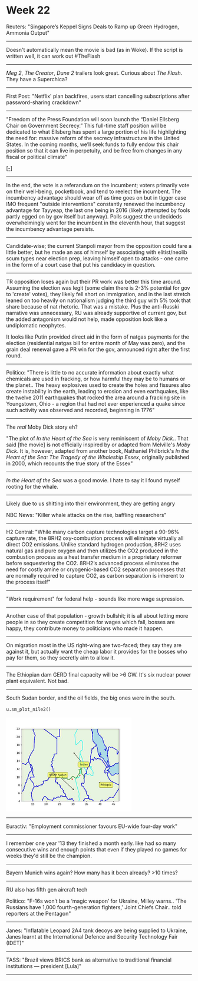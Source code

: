 # Week 22

Reuters: "Singapore’s Keppel Signs Deals to Ramp up Green Hydrogen,
Ammonia Output"

---

Doesn't automatically mean the movie is bad (as in Woke). If the
script is written well, it can work out \#TheFlash

---

*Meg 2*, *The Creator*, *Dune 2* trailers look great. Curious about
*The Flash*. They have a Superchica?

---

First Post: "Netflix' plan backfires, users start cancelling
subscriptions after password-sharing crackdown"

---

"Freedom of the Press Foundation will soon launch the “Daniel Ellsberg
Chair on Government Secrecy.” This full-time staff position will be
dedicated to what Ellsberg has spent a large portion of his life
highlighting the need for: massive reform of the secrecy
infrastructure in the United States. In the coming months, we’ll seek
funds to fully endow this chair position so that it can live in
perpetuity, and be free from changes in any fiscal or political
climate"

[[-]](https://freedom.press/news/in-honor-of-a-whistleblowing-legend-announcing-the-daniel-ellsberg-chair-on-government-secrecy/)

---

In the end, the vote is a referandum on the incumbent; voters
primarily vote on their well-being, pocketbook, and tend to reelect
the incumbent. The incumbency advantage should wear off as time goes
on but in tigger case IMO frequent "outside interventions" constantly
renewed the incumbency advantage for Tayyeap, the last one being in
2016 (likely attempted by fools partly egged on by gov itself but
anyway). Polls suggest the undecideds overwhelmingly went for the
incumbent in the eleventh hour, that suggest the incumbency advantage
persists.

---

Candidate-wise; the current Stanpoli mayor from the opposition could
fare a little better, but he made an ass of himself by associating
with elitist/neolib scum types near election prep, leaving himself
open to attacks - one came in the form of a court case that put his
candidacy in question.

---

TR opposition loses again but their PR work was better this time
around. Assuming the election was legit (some claim there is 2-3%
potential for gov to 'create' votes), they likely fell short on
immigration, and in the last stretch leaned on too heavily on
nationalism judging the third guy with 5% took that share because of
nat rhetoric. That was a mistake. Plus the anti-Russki narrative was
unnecessary, RU was already supportive of current gov, but the added
antagonism would not help, made opposition look like a undiplomatic
neophytes.

It looks like Putin provided direct aid in the form of natgas payments
for the election (residential natgas bill for entire month of May was
zero), and the grain deal renewal gave a PR win for the gov, announced
right after the first round.

---

Politico: "There is little to no accurate information about exactly
what chemicals are used in fracking, or how harmful they may be to
humans or the planet.. The heavy explosives used to create the holes
and fissures also create instability in the earth, leading to erosion
and even earthquakes, like the twelve 2011 earthquakes that rocked the
area around a fracking site in Youngstown, Ohio - a region that had
not ever experienced a quake since such activity was observed and
recorded, beginning in 1776"

---

The *real* Moby Dick story eh?

"The plot of *In the Heart of the Sea* is very reminiscent of *Moby
Dick*.. That said [the movie] is not officially inspired by or adapted
from Melville's *Moby Dick*. It is, however, adapted from another
book, Nathaniel Philbrick's *In the Heart of the Sea: The Tragedy of
the Whaleship Essex*, originally published in 2000, which recounts the
true story of the Essex"

---

*In the Heart of the Sea* was a good movie. I hate to say it I found myself
rooting for the whale.

---

Likely due to us shitting into their environment, they are getting angry

NBC News: "Killer whale attacks on the rise, baffling researchers"

---

H2 Central: "While many carbon capture technologies target a 90-96%
capture rate, the 8RH2 oxy-combustion process will eliminate virtually
all direct CO2 emissions. Unlike standard hydrogen production, 8RH2
uses natural gas and pure oxygen and then utilizes the CO2 produced in
the combustion process as a heat transfer medium in a proprietary
reformer before sequestering the CO2. 8RH2‘s advanced process
eliminates the need for costly amine or cryogenic-based CO2 separation
processes that are normally required to capture CO2, as carbon
separation is inherent to the process itself"

---

"Work requirement" for federal help - sounds like more wage supression.

---

Another case of that population - growth bullshit; it is all about
letting more people in so they create competition for wages which
fall, bosses are happy, they contribute money to politicians who made
it happen.

---

On migration most in the US right-wing are two-faced; they say they
are against it, but actually want the cheap labor it provides for the
bosses who pay for them, so they secretly aim to allow it.

---

The Ethiopian dam GERD final capacity will be >6 GW. It's six nuclear
power plant equivalent. Not bad. 

---

South Sudan border, and the oil fields, the big ones were in the
south.


```python
u.sm_plot_nile2()
```

<img width='340' src='sudan1.jpg'/> 

---

Euractiv: "Employment commissioner favours EU-wide four-day work"

---

I remember one year '13 they finished a month early. like had so many
consecutive wins and enough points that even if they played no games
for weeks they'd still be the champion.

---

Bayern Munich wins again? How many has it been already? >10 times?

---

RU also has fifth gen aircraft tech

Politico: "F-16s won’t be a ‘magic weapon’ for Ukraine, Milley
warns.. 'The Russians have 1,000 fourth-generation fighters,' Joint
Chiefs Chair.. told reporters at the Pentagon"

---

Janes: "Inflatable Leopard 2A4 tank decoys are being supplied to
Ukraine, Janes learnt at the International Defence and Security
Technology Fair (IDET)"

---

TASS: "Brazil views BRICS bank as alternative to traditional financial
institutions — president [Lula]"

---

